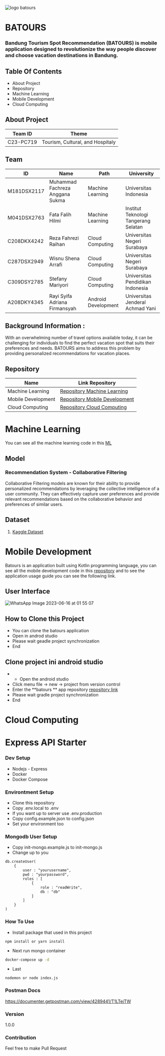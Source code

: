 
![logo batours](https://github.com/stefanyy16/batours/assets/104126597/0e6fbddc-1740-4691-91f3-b82ecf945ace)

# BATOURS
### Bandung Tourism Spot Recommendation (BATOURS) is mobile application designed to revolutionize the way people discover and choose vacation destinations in Bandung.

## Table Of Contents
* About Project
* Repository
* Machine Learning
* Mobile Development 
* Cloud Computing 


## About Project
| Team ID | Theme|
| --- | --- |
| C23-PC719 | Tourism, Cultural, and Hospitaly |

## Team
| ID | Name | Path | University | 
| --- | --- | --- | --- |
| M181DSX2117 | Muhammad Fachreza Anggana Sukma | Machine Learning | Universitas Indonesia |
| M041DSX2763 | Fata Falih Hilmi | Machine Learning | Institut Teknologi Tangerang Selatan |
| C208DKX4242 |  Reza Fahrezi Raihan | Cloud Computing | Universitas Negeri Surabaya |
| C287DSX2949 |  Wisnu Shena Arrafi | Cloud Computing | Universitas Negeri Surabaya |
| C309DSY2785 | Stefany Mariyori | Cloud Computing | Universitas Pendidikan Indonesia |
| A208DKY4345 |  Rayi Syifa Adriana Firmansyah | Android Development |  Universitas Jenderal Achmad Yani | 

## Background Information : 
With an overwhelming number of travel options available today, it can be challenging for individuals to find the perfect vacation spot that suits their preferences and needs. BATOURS aims to address this problem by providing personalized recommendations for vacation places.

## Repository
| Name | Link Repository |
| --- | --- |
| Machine Learning | [Repository Machine Learning](https://github.com/ZaeRaihan/BATOURS-ML.git) |
| Mobile Development | [Repository Mobile Development](https://github.com/ZaeRaihan/BATOURS-Mobile.git) |
| Cloud Computing | [Repository Cloud Computing](https://github.com/ZaeRaihan/BATOURS-API.git) |


# Machine Learning
You can see all the machine learning code in this [ML](https://github.com/ZaeRaihan/BATOURS-ML.git)

## Model
### Recommendation System - Collaborative Filtering
Collaborative Filtering models are known for their ability to provide personalized recommendations by leveraging the collective intelligence of a user community. They can effectively capture user preferences and provide relevant recommendations based on the collaborative behavior and preferences of similar users.

## Dataset 
1. [Kaggle Dataset](https://www.kaggle.com/datasets/aprabowo/indonesia-tourism-destination)

# Mobile Development 
Batours is an application built using Kotlin programming language, you can see all the mobile development code in this [repository](https://github.com/ZaeRaihan/BATOURS-Mobile.git) and to see the application usage guide you can see the following link.

## User Interface
![WhatsApp Image 2023-06-16 at 01 55 07](https://github.com/stefanyy16/batours/assets/104126597/ad71a36b-72ec-4a62-a4ee-974d31edd21b)


## How to Clone this Project
* You can clone the batours application 
* Open in androd studio
* Please wait geadle project synchronization
* End

## Clone project ini android studio
* * Open the android studio
* Click menu file -> new -> project from version control
* Enter the **batours ** app repository [repository link](https://github.com/ZaeRaihan/BATOURS-API.git)
* Please wait gradle project synchronization
* End

# Cloud Computing
# Express API Starter

### Dev Setup
- Nodejs - Express
- Docker
- Docker Compose

### Environtment Setup
- Clone this repository
- Copy .env.local to .env
- If you want up to server use .env.production
- Copy config.example.json to config.json
- Set your environment too


### Mongodb User Setup
- Copy init-mongo.example.js to init-mongo.js
- Change up to you
```
db.createUser(
    {
        user : "yourusername",
        pwd : "yourpassword",
        roles : [
            {
                role : "readWrite",
                db : "db"            
            }        
        ]    
    }
)
```

### How To Use
- Install package that used in this project
```
npm install or yarn install
```
- Next run mongo container
```bash
docker-compose up -d
```
- Last 
```
nodemon or node index.js
```


### Postman Docs

https://documenter.getpostman.com/view/4289441/T1LTejTW



### Version
1.0.0

### Contribution
Feel free to make Pull Request
